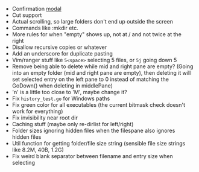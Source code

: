 - Confirmation [modal](https://github.com/rivo/tview/blob/master/demos/modal/main.go)
- Cut support
- Actual scrolling, so large folders don't end up outside the screen
- Commands like :mkdir etc.
- More rules for when "empty" shows up, not at / and not twice at the right
- Disallow recursive copies or whatever
- Add an underscore for duplicate pasting
- Vim/ranger stuff like `5<space>` selecting 5 files, or `5j` going down 5
- Remove being able to delete while mid and right pane are empty? (Going into an empty folder (mid and right pane are empty), then deleting it will set selected entry on the left pane to 0 instead of matching the GoDown() when deleting in middlePane)
- 'n' is a little too close to 'M', maybe change it?
- Fix `history_test.go` for Windows paths
- Fix green color for all executables (the current bitmask check doesn't work for everything)
- Fix invisibility near root dir
- Caching stuff (maybe only re-dirlist for left/right)
- Folder sizes ignoring hidden files when the filespane also ignores hidden files
- Util function for getting folder/file size string (sensible file size strings like 8.2M, 40B, 1.2G)
- Fix weird blank separator between filename and entry size when selecting
